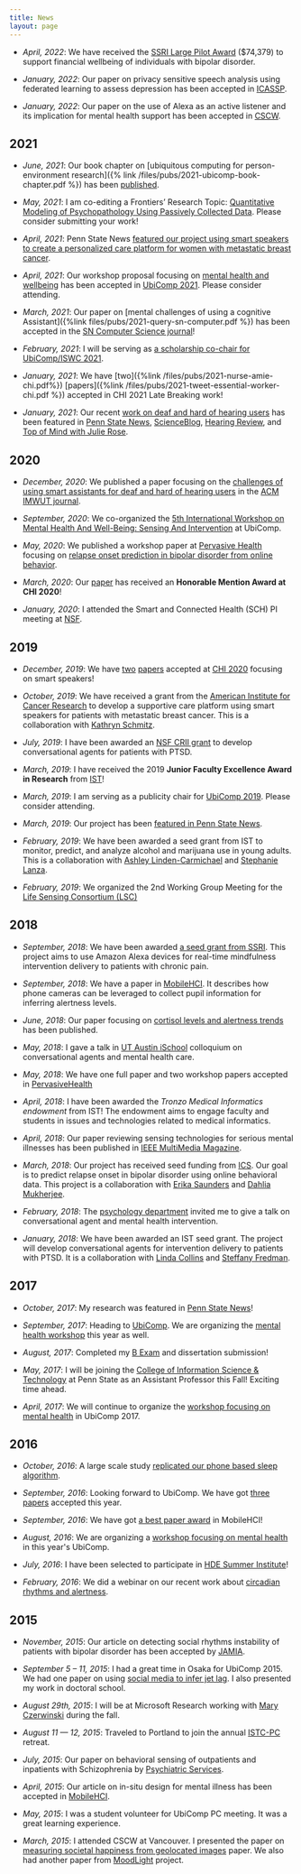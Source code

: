 ```yaml
---
title: News
layout: page
---
```


* _April, 2022_: We have received the [SSRI Large Pilot Award](https://ssri.psu.edu/funding/ssri-pilot-award) ($74,379) to support financial wellbeing of individuals with bipolar disorder.

* _January, 2022_: Our paper on privacy sensitive speech analysis using federated learning to assess depression has been accepted in [ICASSP](https://2022.ieeeicassp.org/).

* _January, 2022_: Our paper on the use of Alexa as an active listener and its implication for mental health support has been accepted in [CSCW](https://cscw.acm.org/2022/).

2021
----

* _June, 2021_: Our book chapter on [ubiquitous computing for person-environment research]({% link /files/pubs/2021-ubicomp-book-chapter.pdf %}) has been [published](https://doi.org/10.1016/B978-0-12-819200-9.00020-X).

* _May, 2021_: I am co-editing a Frontiers’ Research Topic: [Quantitative Modeling of Psychopathology Using Passively Collected Data](https://www.frontiersin.org/research-topics/21293/quantitative-modeling-of-psychopathology-using-passively-collected-data). Please consider submitting your work!

* _April, 2021_: Penn State News [featured our project using smart speakers to create a personalized care platform for women with metastatic breast cancer](https://news.psu.edu/story/656467/2021/04/27/research/amazon-alexa-skill-offers-supportive-care-breast-cancer-patients).

* _April, 2021_: Our workshop proposal focusing on [mental health and wellbeing](https://ubicomp-mental-health.github.io/workshop-2021.html) has been accepted in [UbiComp 2021](https://ubicomp.org/ubicomp2021/program/workshops/). Please consider attending.

* _March, 2021_: Our paper on [mental challenges of using a cognitive Assistant]({%link files/pubs/2021-query-sn-computer.pdf %}) has been accepted in the [SN Computer Science journal](https://doi.org/10.1007/s42979-021-00621-9)!

* _February, 2021_: I will be serving as [a scholarship co-chair for UbiComp/ISWC 2021](https://ubicomp.hosting.acm.org/ubicomp2021/organizing-committee/).

* _January, 2021_: We have [two]({%link /files/pubs/2021-nurse-amie-chi.pdf%}) [papers]({%link /files/pubs/2021-tweet-essential-worker-chi.pdf %}) accepted in CHI 2021 Late Breaking work!

* _January, 2021_: Our recent [work on deaf and hard of hearing users](files/pubs/smart-assistant-dhh-imwut-2020.pdf) has been featured in [Penn State News](https://news.psu.edu/story/643330/2021/01/07/research/study-suggests-smart-assistant-design-improvements-deaf-users), [ScienceBlog](https://scienceblog.com/520393/study-suggests-smart-assistant-design-improvements-for-deaf-users/), [Hearing Review](https://www.hearingreview.com/inside-hearing/research/smart-assistant), and [Top of Mind with Julie Rose](https://www.byuradio.org/b30d7f99-9ed6-4e36-b597-6b4840718d4b).

2020
----

* _December, 2020_: We published a paper focusing on the [challenges of using smart assistants for deaf and hard of hearing users](files/pubs/smart-assistant-dhh-imwut-2020.pdf) in the [ACM IMWUT journal](imwut.acm.org/).

* _September, 2020_: We co-organized the [5th International Workshop on Mental Health And Well-Being: Sensing And Intervention](https://ubicomp-mental-health.github.io/workshop-2020.html) at UbiComp.

* _May, 2020_: We published a workshop paper at [Pervasive Health](https://pervasivehealth.eai-conferences.org/2020/) focusing on [relapse onset prediction in bipolar disorder from online behavior](/files/pubs/relapse-onset-bd-pervasive-health-2020.pdf).

* _March, 2020_: Our [paper](/files/pubs/customization-privacy-smartspeaker-CHI-2020.pdf) has received an **Honorable Mention Award at CHI 2020**!

* _January, 2020_: I attended the Smart and Connected Health (SCH) PI meeting at [NSF](https://www.nsf.gov/).

2019
----

* _December, 2019_: We have [two](/files/pubs/customization-privacy-smartspeaker-CHI-2020.pdf) [papers](/files/pubs/public-speaking-smartspeaker-CHI-2020.pdf) accepted at [CHI 2020](https://chi2020.acm.org/) focusing on smart speakers!

* _October, 2019_: We have received a grant from the [American Institute for Cancer Research](https://www.aicr.org/) to develop a supportive care platform using smart speakers for patients with metastatic breast cancer. This is a collaboration with [Kathryn Schmitz](https://cancer.psu.edu/researchers/individual/-/researcher/5B6500F63D5438DBE0540010E056499A/kathryn-schmitz-phd-mph-facsm).

* _July, 2019_: I have been awarded an [NSF CRII grant](https://www.nsf.gov/awardsearch/showAward?AWD_ID=1850287) to develop conversational agents for patients with PTSD.

* _March, 2019_: I have received the 2019 **Junior Faculty Excellence Award in Research** from [IST](https://news.psu.edu/story/567207/2019/04/03/faculty-and-staff-recognized-annual-ist-awards-reception)!

* _March, 2019_: I am serving as a publicity chair for [UbiComp 2019](http://ubicomp.org/ubicomp2019/). Please consider attending.

* _March, 2019_: Our project has been [featured in Penn State News](https://news.psu.edu/story/562939/2019/03/13/research/close-watch-ist-seed-grant-funds-study-assess-and-predict-substance).

* _February, 2019_: We have been awarded a seed grant from IST to monitor, predict, and analyze alcohol and marijuana use in young adults. This is a collaboration with [Ashley Linden-Carmichael](https://sites.psu.edu/alindencarmichael/) and [Stephanie Lanza](http://prevention.psu.edu/people/lanza-stephanie).

* _February, 2019_: We organized the 2nd Working Group Meeting for the [Life Sensing Consortium (LSC)](https://lifesensingconsortium.org/)

2018
----

* _September, 2018_: We have been awarded [a seed grant from SSRI](http://www.ssri.psu.edu/news/2798/seed-grants-support-opioid-research-announced). This project aims to use Amazon Alexa devices for real-time mindfulness intervention delivery to patients with chronic pain.

* _September, 2018_: We have a paper in [MobileHCI](https://dl.acm.org/citation.cfm?doid=3229434.3229456). It describes how phone cameras can be leveraged to collect pupil information for inferring alertness levels.

* _June, 2018_: Our paper focusing on [cortisol levels and alertness trends](https://link.springer.com/article/10.1007%2Fs00779-018-1164-z) has been published.

* _May, 2018_: I gave a talk in [UT Austin iSchool](https://www.ischool.utexas.edu/) colloquium on conversational agents and mental health care.

* _May, 2018_: We have one full paper and two workshop papers accepted in [PervasiveHealth](http://pervasivehealth.org/)

* _April, 2018_: I have been awarded the _Tronzo Medical Informatics endowment_ from IST! The endowment aims to engage faculty and students in issues and technologies related to medical informatics.

* _April, 2018_: Our paper reviewing sensing technologies for serious mental illnesses has been published in [IEEE MultiMedia Magazine](https://ieeexplore.ieee.org/document/8337826/).

* _March, 2018_: Our project has received seed funding from [ICS](https://ics.psu.edu/). Our goal is to predict relapse onset in bipolar disorder using online behavioral data. This project is a collaboration with [Erika Saunders](https://profiles.psu.edu/profiles/display/112378) and [Dahlia Mukherjee](https://profiles.psu.edu/profiles/display/158660182).

* _February, 2018_: The [psychology department](http://psych.la.psu.edu/) invited me to give a talk on conversational agent and mental health intervention.

* _January, 2018_: We have been awarded an IST seed grant. The project will develop conversational agents for intervention delivery to patients with PTSD. It is a collaboration with [Linda Collins](https://www.methodology.psu.edu/people/lcollins) and [Steffany Fredman](http://hhd.psu.edu/hdfs/directory/Bio.aspx?id=Fredman).

2017
----

* _October, 2017_: My research was featured in [Penn State News](http://news.psu.edu/story/487158/2017/10/10/academics/new-ist-professor-hopes-revolutionize-mental-healthcare-global)!

* _September, 2017_: Heading to [UbiComp](http://ubicomp.org/ubicomp2017/). We are organizing the [mental health workshop](https://ubicomp-mental-health.github.io/workshop-2017.html) this year as well.

* _August, 2017_: Completed my [B Exam](http://gradschool.cornell.edu/requirements/exams/exams-phd) and dissertation submission!

* _May, 2017_: I will be joining the [College of Information Science & Technology](https://ist.psu.edu/) at Penn State as an Assistant Professor this Fall! Exciting time ahead.

* _April, 2017_: We will continue to organize the [workshop focusing on mental health](https://ubicomp-mental-health.github.io/workshop-2017.html) in UbiComp 2017.

2016
----

* _October, 2016_: A large scale study [replicated our phone based sleep algorithm](blog/sleep-algorithm-replication.html).

* _September, 2016_: Looking forward to UbiComp. We have got [three papers](publications.html) accepted this year.

* _September, 2016_: We have got [a best paper award](https://dl.acm.org/citation.cfm?id=2935383) in MobileHCI!

* _August, 2016_: We are organizing a [workshop focusing on mental health](https://ubicomp-mental-health.github.io/workshop-2016.html) in this year's UbiComp.

* _July, 2016_: I have been selected to participate in [HDE Summer Institute](http://hdexplore.calit2.net/hde-summer-institute-2016/)!

* _February, 2016_: We did a webinar on our recent work about [circadian rhythms and alertness](http://hdexplore.calit2.net/webinar-21116/).

2015
----

* _November, 2015_: Our article on detecting social rhythms instability of patients with bipolar disorder has been accepted by [JAMIA](http://jamia.oxfordjournals.org/).

* _September 5 – 11, 2015_: I had a great time in Osaka for UbiComp 2015.  We had one paper on using [social media to infer jet lag](http://dl.acm.org/citation.cfm?id=2807522). I also presented my work in doctoral school.

* _August 29th, 2015_: I will be at Microsoft Research working with [Mary Czerwinski](http://research.microsoft.com/en-us/people/marycz/) during the fall.

* _August 11 — 12, 2015_: Traveled to Portland to join the annual [ISTC-PC](http://istc-pc.washington.edu/) retreat.

* _July, 2015_: Our paper on behavioral sensing of outpatients and inpatients with Schizophrenia by [Psychiatric Services](http://ps.psychiatryonline.org/doi/full/10.1176/appi.ps.201500130).

* _April, 2015_: Our article on in-situ design for mental illness has been accepted in [MobileHCI](http://dl.acm.org/citation.cfm?id=2785866).

* _May, 2015_: I was a student volunteer for UbiComp PC meeting. It was a great learning experience.

* _March, 2015_: I attended CSCW at Vancouver. I presented the paper on [measuring societal happiness from geolocated images](http://dl.acm.org/citation.cfm?id=2675186) paper. We also had another paper from [MoodLight](http://dl.acm.org/citation.cfm?id=2675191) project.


